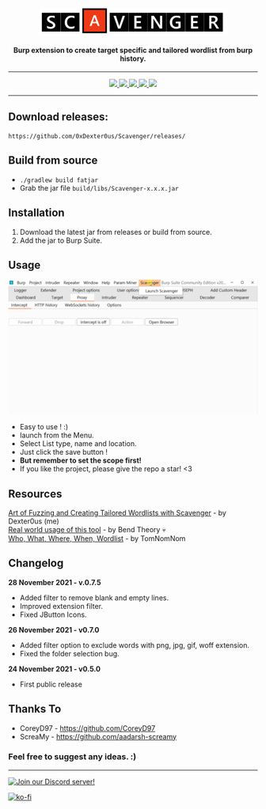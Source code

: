 <h1 align="center">
  <br>
  <a href="https://github.com/0xDexter0us/Scavenger/"><img src="https://github.com/0xDexter0us/Scavenger/raw/main/images/scavenger.PNG" alt="Scavenger" width="380" align="middle" style="vertical-align:top"></a>
</h1>

<h4 align="center">Burp extension to create target specific and tailored wordlist from burp history.</h4>

---

<p align="center">
  <a href="https://github.com/0xDexter0us/Scavenger/releases">
    <img src="https://img.shields.io/github/release/0xDexter0us/Scavenger.svg">
  </a>
  <a href="https://github.com/0xDexter0us/Scavenger/">
      <img src="https://img.shields.io/github/stars/0xDexter0us/Scavenger.svg?style=social&label=Stars">
  </a>
  <a href="https://github.com/0xDexter0us/Scavenger/">
    <img src="https://img.shields.io/github/followers/0xDexter0us.svg?style=social&label=Follow">
  </a>
  <a href="https://twitter.com/intent/follow?screen_name=0xDexter0us">
      <img src="https://img.shields.io/twitter/follow/0xDexter0us.svg?style=social&label=Follow">
  </a>
  <a href="https://discord.gg/bugbounty">
      <img src="https://img.shields.io/badge/chat-on%20discord-7289da.svg">
  </a>

</p>

---

## Download releases:
`https://github.com/0xDexter0us/Scavenger/releases/`

## Build from source
* `./gradlew build fatjar`
* Grab the jar file `build/libs/Scavenger-x.x.x.jar`

## Installation
1. Download the latest jar from releases or build from source.
2. Add the jar to Burp Suite.

## Usage
![Usage Gif](images/Animation.gif)


* Easy to use ! :) 
* launch from the Menu.
* Select List type, name and location.
* Just click the save button ! 
* **But remember to set the scope first!**
* If you like the project, please give the repo a star! <3

## Resources

[Art of Fuzzing and Creating Tailored Wordlists with Scavenger](https://blog.dexter0us.com/posts/art-of-fuzzing-and-tailored-wordlist/) - by Dexter0us (me)<br>
[Real world usage of this tool](https://bendtheory.medium.com/finding-and-exploiting-unintended-functionality-in-main-web-app-apis-6eca3ef000af) - by Bend Theory :skull:<br>
[Who, What, Where, When, Wordlist](https://www.youtube.com/watch?v=W4_QCSIujQ4) - by TomNomNom

## Changelog

**28 November 2021 - v.0.7.5**
 - Added filter to remove blank and empty lines.
 - Improved extension filter.
 - Fixed JButton Icons.

**26 November 2021 - v0.7.0**
 - Added filter option to exclude words with png, jpg, gif, woff extension.
 - Fixed the folder selection bug.

**24 November 2021 - v0.5.0**
 - First public release

## Thanks To

* CoreyD97 - https://github.com/CoreyD97
* ScreaMy - https://github.com/aadarsh-screamy

### Feel free to suggest any ideas. :)

-----

[![Join our Discord server!](https://invidget.switchblade.xyz/bugbounty)](http://discord.gg/bugbounty)

[![ko-fi](https://ko-fi.com/img/githubbutton_sm.svg)](https://ko-fi.com/Q5Q76ZT6K)
